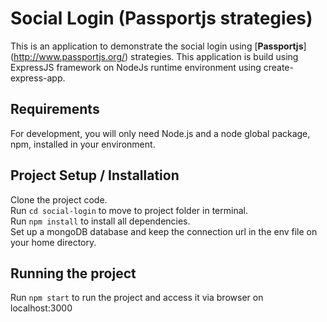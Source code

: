 # Social Login (Passportjs strategies) #
This is an application to demonstrate the social login using [**Passportjs**] (http://www.passportjs.org/) strategies. This application is build using ExpressJS framework on NodeJs runtime environment using create-express-app.

## Requirements
For development, you will only need Node.js and a node global package, npm,
installed in your environment.

## Project Setup / Installation
Clone the project code.  
Run `cd social-login` to move to project folder in terminal.  
Run `npm install` to install all dependencies.  
Set up a mongoDB database and keep the connection url in the env file on your home directory.  

## Running the project
Run `npm start` to run the project and access it via browser on localhost:3000
